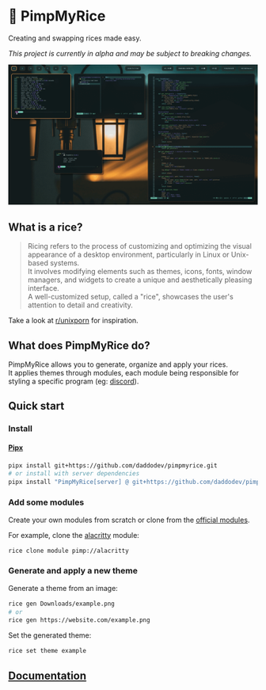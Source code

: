 # 🍙 PimpMyRice

Creating and swapping rices made easy.

_This project is currently in alpha and may be subject to breaking changes._

![demo.gif](./demo.gif)

## What is a rice?

> Ricing refers to the process of customizing and optimizing the visual appearance of a desktop environment, particularly in Linux or Unix-based systems.<br />
It involves modifying elements such as themes, icons, fonts, window managers, and widgets to create a unique and aesthetically pleasing interface.<br />
A well-customized setup, called a "rice", showcases the user's attention to detail and creativity.

Take a look at [r/unixporn](https://www.reddit.com/r/unixporn) for inspiration.

## What does PimpMyRice do?

PimpMyRice allows you to generate, organize and apply your rices.<br />
It applies themes through modules, each module being responsible for styling a specific program (eg: [discord](https://github.com/pimpmyrice-modules/betterdiscord)).

## Quick start

### Install

<!-- #### Arch Linux -->
<!---->
<!-- ```bash -->
<!-- yay -S pimpmyrice-git -->
<!-- ``` -->
<!---->
<!-- #### Ubuntu -->
<!---->
<!-- ```bash -->
<!-- sudo add-apt-repository ppa:daddodev/pimpmyrice -->
<!-- sudo apt-get update -->
<!-- sudo apt-get install pimpmyrice -->
<!-- ``` -->

#### [Pipx](https://pipx.pypa.io/stable/installation/)

```bash
pipx install git+https://github.com/daddodev/pimpmyrice.git
# or install with server dependencies
pipx install "PimpMyRice[server] @ git+https://github.com/daddodev/pimpmyrice.git"
```

### Add some modules

Create your own modules from scratch or clone from the [official modules](https://github.com/pimpmyrice-modules).

For example, clone the [alacritty](https://github.com/pimpmyrice-modules/alacritty) module:

```bash
rice clone module pimp://alacritty
```

### Generate and apply a new theme

Generate a theme from an image:

```bash
rice gen Downloads/example.png
# or
rice gen https://website.com/example.png
```

Set the generated theme:

```bash
rice set theme example
```

## [Documentation](https://pimpmyrice.vercel.app/docs)
